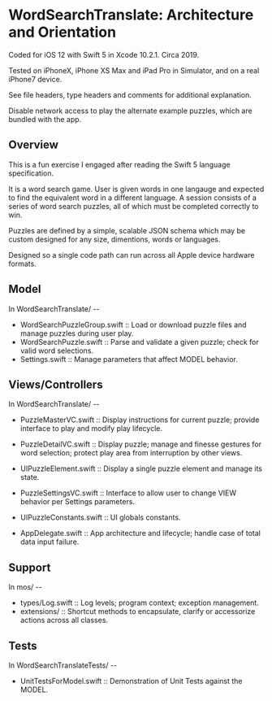 
# WordSearchTranslate: Architecture and Orientation

Coded for iOS 12 with Swift 5 in Xcode 10.2.1.  Circa 2019.

Tested on iPhoneX, iPhone XS Max and iPad Pro in Simulator, and on a real iPhone7 device.

See file headers, type headers and comments for additional explanation.

Disable network access to play the alternate example puzzles, which are bundled with the app.



## Overview

This is a fun exercise I engaged after reading the Swift 5 language specification.

It is a word search game.  User is given words in one langauge and expected to find the equivalent word in a different language.
A session consists of a series of word search puzzles, all of which must be completed correctly to win.

Puzzles are defined by a simple, scalable JSON schema which may be custom designed for any size, dimentions, words or languages.

Designed so a single code path can run across all Apple device hardware formats.



## Model  

In WordSearchTranslate/ -- 
  
  * WordSearchPuzzleGroup.swift   :: Load or download puzzle files and manage puzzles during user play.
  * WordSearchPuzzle.swift        :: Parse and validate a given puzzle; check for valid word selections.
  * Settings.swift                :: Manage parameters that affect MODEL behavior.



## Views/Controllers  

In WordSearchTranslate/ -- 

  * PuzzleMasterVC.swift          :: Display instructions for current puzzle; provide interface to play and modify play lifecycle.
  * PuzzleDetailVC.swift          :: Display puzzle; manage and finesse gestures for word selection; protect play area from interruption by other views.
  * UIPuzzleElement.swift         :: Display a single puzzle element and manage its state.

  * PuzzleSettingsVC.swift        :: Interface to allow user to change VIEW behavior per Settings parameters.

  * UIPuzzleConstants.swift       :: UI globals constants.

  * AppDelegate.swift             :: App architecture and lifecycle; handle case of total data input failure.



## Support  

In mos/ -- 

  * types/Log.swift               :: Log levels; program context; exception management.
  * extensions/                   :: Shortcut methods to encapsulate, clarify or accessorize actions across all classes. 



## Tests

In WordSearchTranslateTests/ -- 

  * UnitTestsForModel.swift       :: Demonstration of Unit Tests against the MODEL.

